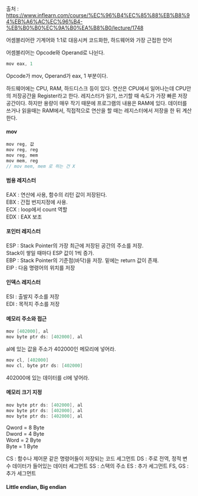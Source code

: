 출처 : https://www.inflearn.com/course/%EC%96%B4%EC%85%88%EB%B8%94%EB%A6%AC%EC%96%B4-%EB%B0%B0%EC%9A%B0%EA%B8%B0/lecture/1748

어셈블리어란 기계어와 1:1로 대응시켜 코드화한, 하드웨어와 가장 근접한 언어

어셈블리어는 Opcode와 Operand로 나뉜다.

```c
mov eax, 1 
```
Opcode가 mov, Operand가 eax, 1 부분이다.

하드웨어에는  CPU, RAM, 하드디스크 등이 있다. 연산은 CPU에서 일어나는데 CPU안의 저장공간을 Register라고 한다. 레지스터가 읽기, 쓰기할 때 속도가 가장 빠른 저장공간이다. 하지만 용량이 매우 작기 때문에 프로그램의 내용은 RAM에 있다. 데이터를 쓰거나 읽을때는 RAM에서, 직접적으로 연산을 할 때는 레지스터에서 저장을 한 뒤 계산한다.

<h4>mov</h4>

```c
mov reg, 값
mov reg, reg
mov reg, mem
mov mem, reg
// mov mem, mem 로 하는 건 X
```

<h4>범용 레지스터</h4>
EAX : 연산에 사용, 함수의 리턴 값이 저장된다.<br>
EBX : 간접 번지지정에 사용.<br>
ECX : loop에서 count 역할<br>
EDX : EAX 보조

<h4>포인터 레지스터</h4>
ESP : Stack Pointer의 가장 최근에 저장된 공간의 주소를 저장.<br>
      Stack이 쌓일 때마다 ESP 값이 1씩 증가.<br>
EBP : Stack Pointer의 기준점(바닥)을 저장. 밑에는 return 값이 존재.<br>
EIP : 다음 명령어의 위치를 저장

<h4>인덱스 레지스터</h4>
ESI : 출발지 주소를 저장<br>
EDI : 목적지 주소를 저장

<h4>메모리 주소와 접근</h4>

```c
mov [402000], al
mov byte ptr ds: [402000], al
```
al에 있는 값을 주소가 402000인 메모리에 넣어라.

```c
mov cl, [402000]
mov cl, byte ptr ds: [402000]
```
402000에 있는 데이터를 cl에 넣어라.

<h4>메모리 크기 지정</h4>

```c
mov byte ptr ds: [402000], al
mov byte ptr ds: [402000], al
mov byte ptr ds: [402000], al
```
Qword   = 8 Byte<br>
Dword   = 4 Byte<br>
Word    = 2 Byte<br>
Byte    = 1 Byte

CS      : 함수나 제어문 같은 명령어들이 저장되는 코드 세그먼트
DS      : 주로 전역, 정적 변수 데이터가 들어있는 데이터 세그먼트
SS      : 스택의 주소
ES      : 추가 세그먼트
FS, GS  : 추가 세그먼트

<h4>Little endian, Big endian</h4>
